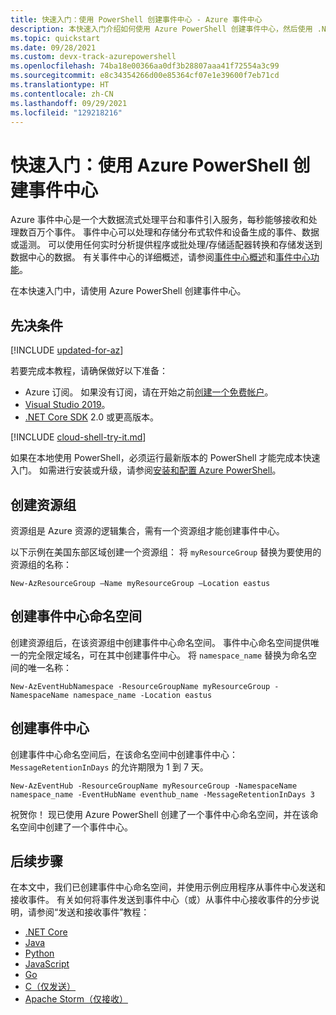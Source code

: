 ```yaml
---
title: 快速入门：使用 PowerShell 创建事件中心 - Azure 事件中心
description: 本快速入门介绍如何使用 Azure PowerShell 创建事件中心，然后使用 .NET Standard SDK 发送和接收事件。
ms.topic: quickstart
ms.date: 09/28/2021
ms.custom: devx-track-azurepowershell
ms.openlocfilehash: 74ba18e00366aa0df3b28807aaa41f72554a3c99
ms.sourcegitcommit: e8c34354266d00e85364cf07e1e39600f7eb71cd
ms.translationtype: HT
ms.contentlocale: zh-CN
ms.lasthandoff: 09/29/2021
ms.locfileid: "129218216"
---
```

# <a name="quickstart-create-an-event-hub-using-azure-powershell"></a>快速入门：使用 Azure PowerShell 创建事件中心

Azure 事件中心是一个大数据流式处理平台和事件引入服务，每秒能够接收和处理数百万个事件。 事件中心可以处理和存储分布式软件和设备生成的事件、数据或遥测。 可以使用任何实时分析提供程序或批处理/存储适配器转换和存储发送到数据中心的数据。 有关事件中心的详细概述，请参阅[事件中心概述](event-hubs-about.md)和[事件中心功能](event-hubs-features.md)。

在本快速入门中，请使用 Azure PowerShell 创建事件中心。

## <a name="prerequisites"></a>先决条件

[!INCLUDE [updated-for-az](../../includes/updated-for-az.md)]

若要完成本教程，请确保做好以下准备：

- Azure 订阅。 如果没有订阅，请在开始之前[创建一个免费帐户][]。
- [Visual Studio 2019](https://www.visualstudio.com/vs)。
- [.NET Core SDK](https://dotnet.microsoft.com/download) 2.0 或更高版本。

[!INCLUDE [cloud-shell-try-it.md](../../includes/cloud-shell-try-it.md)]

如果在本地使用 PowerShell，必须运行最新版本的 PowerShell 才能完成本快速入门。 如需进行安装或升级，请参阅[安装和配置 Azure PowerShell](/powershell/azure/install-az-ps)。

## <a name="create-a-resource-group"></a>创建资源组

资源组是 Azure 资源的逻辑集合，需有一个资源组才能创建事件中心。 

以下示例在美国东部区域创建一个资源组： 将 `myResourceGroup` 替换为要使用的资源组的名称：

```azurepowershell-interactive
New-AzResourceGroup –Name myResourceGroup –Location eastus
```

## <a name="create-an-event-hubs-namespace"></a>创建事件中心命名空间

创建资源组后，在该资源组中创建事件中心命名空间。 事件中心命名空间提供唯一的完全限定域名，可在其中创建事件中心。 将 `namespace_name` 替换为命名空间的唯一名称：

```azurepowershell-interactive
New-AzEventHubNamespace -ResourceGroupName myResourceGroup -NamespaceName namespace_name -Location eastus
```

## <a name="create-an-event-hub"></a>创建事件中心

创建事件中心命名空间后，在该命名空间中创建事件中心：  
`MessageRetentionInDays` 的允许期限为 1 到 7 天。

```azurepowershell-interactive
New-AzEventHub -ResourceGroupName myResourceGroup -NamespaceName namespace_name -EventHubName eventhub_name -MessageRetentionInDays 3
```

祝贺你！ 现已使用 Azure PowerShell 创建了一个事件中心命名空间，并在该命名空间中创建了一个事件中心。 

## <a name="next-steps"></a>后续步骤

在本文中，我们已创建事件中心命名空间，并使用示例应用程序从事件中心发送和接收事件。 有关如何将事件发送到事件中心（或）从事件中心接收事件的分步说明，请参阅“发送和接收事件”教程： 

- [.NET Core](event-hubs-dotnet-standard-getstarted-send.md)
- [Java](event-hubs-java-get-started-send.md)
- [Python](event-hubs-python-get-started-send.md)
- [JavaScript](event-hubs-node-get-started-send.md)
- [Go](event-hubs-go-get-started-send.md)
- [C（仅发送）](event-hubs-c-getstarted-send.md)
- [Apache Storm（仅接收）](event-hubs-storm-getstarted-receive.md)


[创建一个免费帐户]: https://azure.microsoft.com/free/?ref=microsoft.com&utm_source=microsoft.com&utm_medium=docs&utm_campaign=visualstudio
[Install and Configure Azure PowerShell]: /powershell/azure/install-az-ps
[New-AzResourceGroup]: /powershell/module/az.resources/new-azresourcegroup
[fully qualified domain name]: https://wikipedia.org/wiki/Fully_qualified_domain_name
[3]: ./media/event-hubs-quickstart-powershell/sender1.png
[4]: ./media/event-hubs-quickstart-powershell/receiver1.png
[5]: ./media/event-hubs-quickstart-powershell/metrics.png
